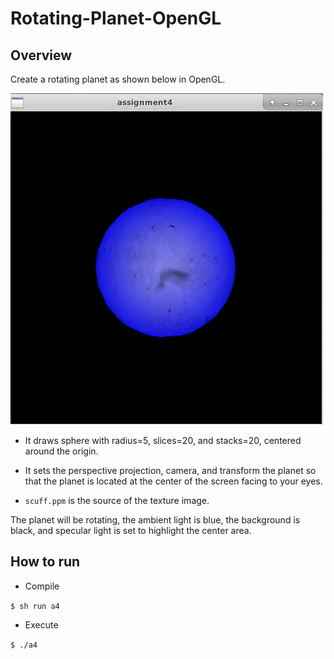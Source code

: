 # Rotating-Planet-OpenGL

[//]: # (Image References)

[image1]: ./outcome.png

## Overview

Create a rotating planet as shown below in OpenGL.

![* In real execution it will  be rotating][image1]

* It draws sphere with radius=5, slices=20, and stacks=20, centered around the origin.

* It sets the perspective projection, camera, and transform the planet so that the planet is located at the center of the screen facing to your eyes.

* `scuff.ppm` is the source of the texture image.

The planet will be rotating, the ambient light is blue, the background is black, and specular light is set to highlight the center area.

## How to run

* Compile

`$ sh run a4`

* Execute

`$ ./a4`
